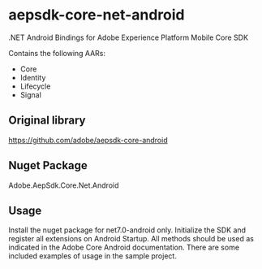 # aepsdk-core-net-android
.NET Android Bindings for Adobe Experience Platform Mobile Core SDK

Contains the following AARs:
- Core
- Identity
- Lifecycle
- Signal

## Original library
https://github.com/adobe/aepsdk-core-android

## Nuget Package
Adobe.AepSdk.Core.Net.Android

## Usage
Install the nuget package for net7.0-android only. Initialize the SDK and register all extensions on Android Startup. All methods should be used as indicated in the Adobe Core Android documentation. There are some included examples of usage in the sample project.
